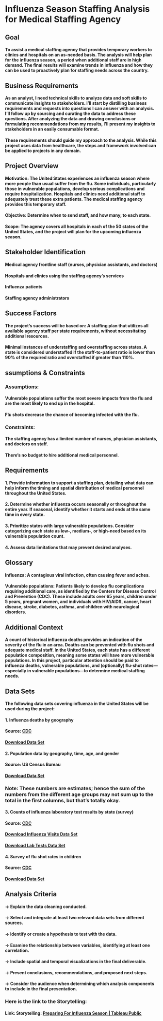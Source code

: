 # Influenza Season Staffing Analysis for Medical Staffing Agency
## Goal
#### To assist a medical staffing agency that provides temporary workers to clinics and hospitals on an as-needed basis. The analysis will help plan for the influenza season, a period when additional staff are in high demand. The final results will examine trends in influenza and how they can be used to proactively plan for staffing needs across the country.

## Business Requirements
#### As an analyst, I need technical skills to analyze data and soft skills to communicate insights to stakeholders. I’ll start by distilling business requirements and requests into questions I can answer with an analysis. I’ll follow up by sourcing and curating the data to address these questions. After analyzing the data and drawing conclusions or formulating recommendations from my results, I’ll present my insights to stakeholders in an easily consumable format.
#### These requirements should guide my approach to the analysis. While this project uses data from healthcare, the steps and framework involved can be applied to projects in any domain.

## Project Overview
#### Motivation: The United States experiences an influenza season where more people than usual suffer from the flu. Some individuals, particularly those in vulnerable populations, develop serious complications and require hospitalization. Hospitals and clinics need additional staff to adequately treat these extra patients. The medical staffing agency provides this temporary staff.
#### Objective: Determine when to send staff, and how many, to each state.
#### Scope: The agency covers all hospitals in each of the 50 states of the United States, and the project will plan for the upcoming influenza season.

## Stakeholder Identification
#### Medical agency frontline staff (nurses, physician assistants, and doctors)

#### Hospitals and clinics using the staffing agency’s services

#### Influenza patients

#### Staffing agency administrators

## Success Factors
#### The project’s success will be based on: A staffing plan that utilizes all available agency staff per state requirements, without necessitating additional resources.
#### Minimal instances of understaffing and overstaffing across states. A state is considered understaffed if the staff-to-patient ratio is lower than 90% of the required ratio and overstaffed if greater than 110%.

## ssumptions & Constraints
### Assumptions:

#### Vulnerable populations suffer the most severe impacts from the flu and are the most likely to end up in the hospital.
#### Flu shots decrease the chance of becoming infected with the flu.

### Constraints:
#### The staffing agency has a limited number of nurses, physician assistants, and doctors on staff.
#### There’s no budget to hire additional medical personnel.

## Requirements
#### 1. Provide information to support a staffing plan, detailing what data can help inform the timing and spatial distribution of medical personnel throughout the United States.

#### 2. Determine whether influenza occurs seasonally or throughout the entire year. If seasonal, identify whether it starts and ends at the same time in every state.

#### 3. Prioritize states with large vulnerable populations. Consider categorizing each state as low-, medium-, or high-need based on its vulnerable population count.

#### 4. Assess data limitations that may prevent desired analyses.

## Glossary
#### Influenza: A contagious viral infection, often causing fever and aches.
#### Vulnerable populations: Patients likely to develop flu complications requiring additional care, as identified by the Centers for Disease Control and Prevention (CDC). These include adults over 65 years, children under 5 years, pregnant women, and individuals with HIV/AIDS, cancer, heart disease, stroke, diabetes, asthma, and children with neurological disorders.

## Additional Context
#### A count of historical influenza deaths provides an indication of the severity of the flu in an area. Deaths can be prevented with flu shots and adequate medical staff. In the United States, each state has a different population composition, meaning some states will have more vulnerable populations. In this project, particular attention should be paid to influenza deaths, vulnerable populations, and (optionally) flu-shot rates—especially in vulnerable populations—to determine medical staffing needs.


## Data Sets
#### The following data sets covering influenza in the United States will be used during the project:

#### 1. Influenza deaths by geography
#### Source: [CDC](https://wonder.cdc.gov/ucd-icd10.html)
#### [Download Data Set](https://view.officeapps.live.com/op/view.aspx?src=https%3A%2F%2Fcoach-courses-us.s3.amazonaws.com%2Fpublic%2Fcourses%2Fda_program%2FCDC_Influenza_Deaths_edited.xlsx&wdOrigin=BROWSELINK)

#### 2. Population data by geography, time, age, and gender
#### Source: US Census Bureau
#### [Download Data Set](https://view.officeapps.live.com/op/view.aspx?src=https%3A%2F%2Fcoach-courses-us.s3.amazonaws.com%2Fpublic%2Fcourses%2Fda_program%2FCDC_Influenza_Deaths_edited.xlsx&wdOrigin=BROWSELINK)
### Note: These numbers are estimates; hence the sum of the numbers from the different age groups may not sum up to the total in the first columns, but that’s totally okay.

#### 3. Counts of influenza laboratory test results by state (survey)
#### Source: [CDC](https://gis.cdc.gov/grasp/fluview/fluportaldashboard.html)
#### [Download Influenza Visits Data Set](https://view.officeapps.live.com/op/view.aspx?src=https%3A%2F%2Fimages.careerfoundry.com%2Fpublic%2Fcourses%2Fdata-immersion%2FA1-A2_Influenza_Project%2FCDC_Influenza_Visits.xlsx&wdOrigin=BROWSELINK)
#### [Download Lab Tests Data Set](https://view.officeapps.live.com/op/view.aspx?src=https%3A%2F%2Fimages.careerfoundry.com%2Fpublic%2Fcourses%2Fdata-immersion%2FA1-A2_Influenza_Project%2FCDC_Lab_Tests.xlsx&wdOrigin=BROWSELINK)

#### 4. Survey of flu shot rates in children
#### Source: [CDC](https://www.cdc.gov/vaccines/imz-managers/nis/about.html)
#### [Download Data Set](https://view.officeapps.live.com/op/view.aspx?src=https%3A%2F%2Fimages.careerfoundry.com%2Fpublic%2Fcourses%2Fdata-immersion%2FA1-A2_Influenza_Project%2FNIS_Flu_Shot_Survey_reduced.xlsx&wdOrigin=BROWSELINK)

## Analysis Criteria
#### -> Explain the data cleaning conducted.

#### -> Select and integrate at least two relevant data sets from different sources.

#### -> Identify or create a hypothesis to test with the data.

#### -> Examine the relationship between variables, identifying at least one correlation.

#### -> Include spatial and temporal visualizations in the final deliverable.

#### -> Present conclusions, recommendations, and proposed next steps.

#### -> Consider the audience when determining which analysis components to include in the final presentation.


### Here is the link to the Storytelling:
#### Link: Storytelling: [Preparing For Influenza Season | Tableau Public](https://public.tableau.com/app/profile/asawer.maknoon/viz/StorytellingPreparingForInfluenzaSeason/Story1)

